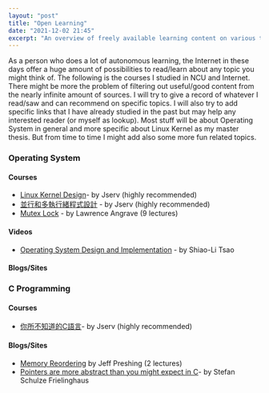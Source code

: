 ```yaml
---
layout: "post"
title: "Open Learning"
date: "2021-12-02 21:45"
excerpt: "An overview of freely available learning content on various topics (though mainly machine learning)."
---
```

As a person who does a lot of autonomous learning, the Internet in these days offer a huge amount of possibilities to read/learn about any topic you might think of. The following is the courses I studied in NCU and Internet. There might be more the problem of filtering out useful/good content from the nearly infinite amount of sources. I will try to give a record of whatever I read/saw and can recommend on specific topics. I will also try to add specific links that I have already studied in the past but may help any interested reader (or myself as lookup). Most stuff will be about Operating System in general and more specific about Linux Kernel as my master thesis. But from time to time I might add also some more fun related topics.


### Operating System

#### Courses
- [Linux Kernel Design](http://wiki.csie.ncku.edu.tw/linux/schedule)- by Jserv (highly recommended)
- [並行和多執行緒程式設計](https://hackmd.io/@sysprog/concurrency/https%3A%2F%2Fhackmd.io%2F%40sysprog%2FS1AMIFt0D) -  by Jserv (highly recommended)
- [Mutex Lock](https://github.com/angrave/SystemProgramming/wiki/Synchronization,-Part-1:-Mutex-Locks) - by Lawrence Angrave  (9 lectures)


#### Videos
- [Operating System Design and Implementation](https://www.youtube.com/playlist?list=PLCKPFelVs1QQV0MdLT3DZGmQVzUwByslK) -  by Shiao-Li Tsao


#### Blogs/Sites



### C Programming
#### Courses
- [你所不知道的C語言](https://hackmd.io/@sysprog/c-prog/%2F%40sysprog%2Fc-programming)- by Jserv (highly recommended)

#### Blogs/Sites
- [Memory Reordering](https://preshing.com/20120625/memory-ordering-at-compile-time/) by Jeff Preshing (2 lectures)
- [Pointers are more abstract than you might expect in C](https://hownot2code.com/2018/09/07/pointers-are-more-abstract-than-you-might-expect-in-c/)- by Stefan Schulze Frielinghaus
